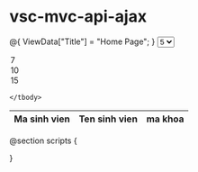 # vsc-mvc-api-ajax

@{
    ViewData["Title"] = "Home Page";
}
 <select name="sodong" class="btn btn-default dropdown-toggle" onchange="loadsv(1)">
                              <option>5</option>
  <option selected="selected">7</option>
  <option>10</option>
  <option selected="selected">15</option>
    </select>
<table class="table">
    <thead>
      <tr>
        <th>Ma sinh vien</th>
        <th>Ten sinh vien</th>
        <th>ma khoa</th>
      </tr>
    </thead>
    <tbody id="tbody">
    
    </tbody>

  </table>
    <div id="paging" class="dataTables_paginate paging_simple_numbers">
      <ul class="pagination"></ul>
    </div>


@section scripts {

<script>
$(document).ready(function () {
  loadsv(1)
});
function loadsv(page){
        $.ajax({
            type: 'GET',
            url: '/api/Sinhvien/',
            dataType: "json",
            success: function (data) {
                getData(1,data);
                //paging(1, data);
                console.log(data);
            },
            error: function (request, status, error) {
                alert(error);
            }
        });
}
// function paging(page, data) {
//     console.log("so luong du lieu"+ " "+data.length);
//     $('#tblFeature tbody').empty();
//     var tr = '';
//     var obj = {};
//     for (var i = 0; i < data.length; i++) {
//         obj = data[i];
//         obj.DisplayName = obj.name_sv == null ? '' : obj.name_sv;
//         obj.Department = obj.id_khoa == null ? '' : obj.id_khoa;
//         var status = '';
//         tr = '<tr><td>' + obj.id_sv + '</td><td>' + obj.name_sv + '</td><td>' + obj.id_khoa + '</td></tr>';
//         $('#tblFeature tbody').append(tr);
//     }
//     var sodong = parseInt($('#data-table_length select').val());
//     console.log("sodong"+ sodong);
//    // var sotrang =(s/slt);
//    // var sodu=s%slt ;
//     //sotrang = sodu > 0 ? (sotrang + 1) : sotrang;

//     $('#paging ul').empty();
//     var active = '';
//     for (var i = 1; i <= 9; i++) {
//         if (page == i)
//             active = 'active';
//         else
//             active = '';
//         $('#paging ul').append('<li><a href="javascript:" class="' + active + '" onclick="getImport(' + i + ')">' + i + '</a></li>');
//     }
// }
 function getData(page,data) { 
     console.log(data.length);
 $( "select" )
   .change(function () {
     var str = "";
     $( "select option:selected" ).each(function() {
       str += $( this ).text() + " ";
     });
     var x = data.length;
     console.log("chon sl xem" + str);
     $("#tbody").html("");
    for(var i =0;i<=data.length;i++)
   if(i<parseInt(str))
     { console.log(data[i]);
         $("#tbody").append(loadcbnv(data[i]));
     }
     getsotrang(x,str);
   })
 }
 function getsotrang(s,slt){
     var sotrang =(s/slt);
     var sodu=s%slt ;
     sotrang = sodu > 0 ? (sotrang + 1) : sotrang;
     console.log("so du="+sodu);
     console.log("so trang="+sotrang);
   $('#paging ul').empty();
     var active = '';
     for (var i = 1; i <=sotrang; i++) {
         if (slt == i)
             active = 'active';
         else
             active = '';
         $('#paging ul').append('<li><a href="javascript:" class="' + active + '" onclick="loadsv(' + i + ')">' + i + '</a></li>');
     }
 }

function loadcbnv(item) {
    detailsHtml ='<tr>';
    detailsHtml += '<td>'+item.id_sv+'</td>'+
    '<td>'+item.name_sv+'</td>'+
    '<td>'+item.id_khoa +'</td>'+
    '<td>'
    +'<button type="button" class=" btn btn-info fa fa-edit showcn" onclick="suaCbnv(\''+ item.maCBNV +'\')"><span class="tooltiptext">Sửa</span></button>|<button type="button" class="btn btn-info fa fa-file-text-o showcn" onclick="chitietCbnv(\'' + item.maCBNV + '\')"><span class="tooltiptext">Chi tiết</span></button>|<button type="button" class="btn btn-info fa fa-trash-o showcn" onclick="xoaCbnv(\'' + item.maCBNV + '\')"><span class="tooltiptext">Xóa </span></button>'
    detailsHtml +='</tr>';  
    return detailsHtml;
}
</script>
}
